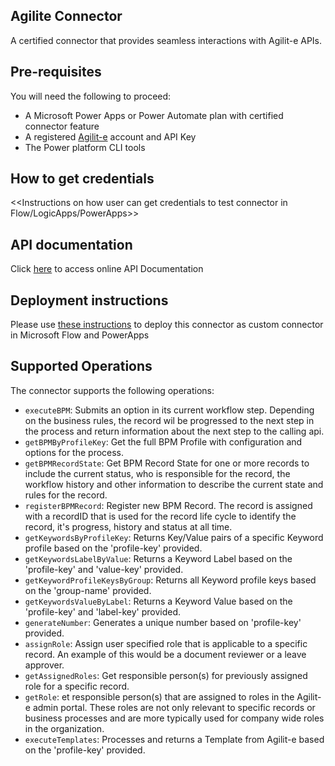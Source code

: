 ﻿
## Agilite Connector
A certified connector that provides seamless interactions with Agilit-e APIs.


## Pre-requisites
You will need the following to proceed:
* A Microsoft Power Apps or Power Automate plan with certified connector feature
* A registered [Agilit-e](https://agilite.io) account and API Key
* The Power platform CLI tools


## How to get credentials
<<Instructions on how user can get credentials to test connector in Flow/LogicApps/PowerApps>> 


## API documentation
Click [here](https://docs.agilite.io/reference) to access online API Documentation


## Deployment instructions
Please use [these instructions](https://docs.microsoft.com/en-us/connectors/custom-connectors/paconn-cli) to deploy this connector as custom connector in Microsoft Flow and PowerApps


## Supported Operations
The connector supports the following operations:
* `executeBPM`: Submits an option in its current workflow step. Depending on the business rules, the record wil be progressed to the next step in the process and return information about the next step to the calling api.
* `getBPMByProfileKey`: Get the full BPM Profile with configuration and options for the process.
* `getBPMRecordState`: Get BPM Record State for one or more records to include the current status, who is responsible for the record, the workflow history and other information to describe the current state and rules for the record.
* `registerBPMRecord`: Register new BPM Record. The record is assigned with a recordID that is used for the record life cycle to identify the record, it's progress, history and status at all time.
* `getKeywordsByProfileKey`: Returns Key/Value pairs of a specific Keyword profile based on the 'profile-key' provided.
* `getKeywordsLabelByValue`: Returns a Keyword Label based on the 'profile-key' and 'value-key' provided.
* `getKeywordProfileKeysByGroup`: Returns all Keyword profile keys based on the 'group-name' provided.
* `getKeywordsValueByLabel`: Returns a Keyword Value based on the 'profile-key' and 'label-key' provided.
* `generateNumber`: Generates a unique number based on 'profile-key' provided.
* `assignRole`: Assign user specified role that is applicable to a specific record. An example of this would be a document reviewer or a leave approver.
* `getAssignedRoles`: Get responsible person(s) for previously assigned role for a specific record.
* `getRole`: et responsible person(s) that are assigned to roles in the Agilit-e admin portal. These roles are not only relevant to specific records or business processes and are more typically used for company wide roles in the organization.
* `executeTemplates`: Processes and returns a Template from Agilit-e based on the 'profile-key' provided.